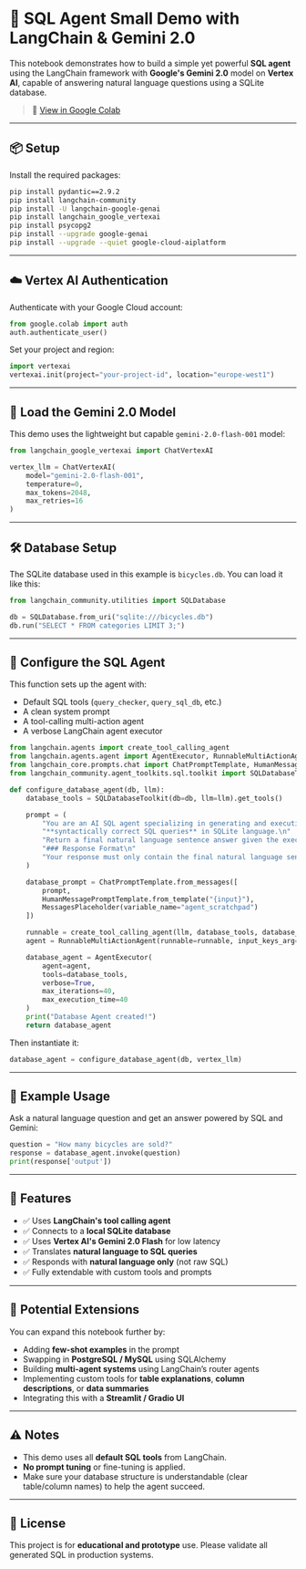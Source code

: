 # 🧠 SQL Agent Small Demo with LangChain & Gemini 2.0

This notebook demonstrates how to build a simple yet powerful **SQL agent** using the LangChain framework with **Google's Gemini 2.0** model on **Vertex AI**, capable of answering natural language questions using a SQLite database.

> 🔗 [View in Google Colab](https://colab.research.google.com/drive/1SEhD9F_J_02oQZOC31fIuEn3oX6Rbmpw)

---

## 📦 Setup

Install the required packages:

```bash
pip install pydantic==2.9.2
pip install langchain-community
pip install -U langchain-google-genai
pip install langchain_google_vertexai
pip install psycopg2
pip install --upgrade google-genai
pip install --upgrade --quiet google-cloud-aiplatform
```

---

## ☁️ Vertex AI Authentication

Authenticate with your Google Cloud account:

```python
from google.colab import auth
auth.authenticate_user()
```

Set your project and region:

```python
import vertexai
vertexai.init(project="your-project-id", location="europe-west1")
```

---

## 🤖 Load the Gemini 2.0 Model

This demo uses the lightweight but capable `gemini-2.0-flash-001` model:

```python
from langchain_google_vertexai import ChatVertexAI

vertex_llm = ChatVertexAI(
    model="gemini-2.0-flash-001",
    temperature=0,
    max_tokens=2048,
    max_retries=16
)
```

---

## 🛠️ Database Setup

The SQLite database used in this example is `bicycles.db`. You can load it like this:

```python
from langchain_community.utilities import SQLDatabase

db = SQLDatabase.from_uri("sqlite:///bicycles.db")
db.run("SELECT * FROM categories LIMIT 3;")
```

---

## 🧠 Configure the SQL Agent

This function sets up the agent with:

- Default SQL tools (`query_checker`, `query_sql_db`, etc.)
- A clean system prompt
- A tool-calling multi-action agent
- A verbose LangChain agent executor

```python
from langchain.agents import create_tool_calling_agent
from langchain.agents.agent import AgentExecutor, RunnableMultiActionAgent
from langchain_core.prompts.chat import ChatPromptTemplate, HumanMessagePromptTemplate, MessagesPlaceholder
from langchain_community.agent_toolkits.sql.toolkit import SQLDatabaseToolkit

def configure_database_agent(db, llm):
    database_tools = SQLDatabaseToolkit(db=db, llm=llm).get_tools()

    prompt = (
        "You are an AI SQL agent specializing in generating and executing "
        "**syntactically correct SQL queries** in SQLite language.\n"
        "Return a final natural language sentence answer given the executed answer of the SQL query.\n"
        "### Response Format\n"
        "Your response must only contain the final natural language sentence, without any explanation or reasoning."
    )

    database_prompt = ChatPromptTemplate.from_messages([
        prompt,
        HumanMessagePromptTemplate.from_template("{input}"),
        MessagesPlaceholder(variable_name="agent_scratchpad")
    ])

    runnable = create_tool_calling_agent(llm, database_tools, database_prompt)
    agent = RunnableMultiActionAgent(runnable=runnable, input_keys_arg=["input"], return_keys_arg=["output"])

    database_agent = AgentExecutor(
        agent=agent,
        tools=database_tools,
        verbose=True,
        max_iterations=40,
        max_execution_time=40
    )
    print("Database Agent created!")
    return database_agent
```

Then instantiate it:

```python
database_agent = configure_database_agent(db, vertex_llm)
```

---

## 💬 Example Usage

Ask a natural language question and get an answer powered by SQL and Gemini:

```python
question = "How many bicycles are sold?"
response = database_agent.invoke(question)
print(response['output'])
```

---

## 🧪 Features

- ✅ Uses **LangChain's tool calling agent**
- ✅ Connects to a **local SQLite database**
- ✅ Uses **Vertex AI's Gemini 2.0 Flash** for low latency
- ✅ Translates **natural language to SQL queries**
- ✅ Responds with **natural language only** (not raw SQL)
- ✅ Fully extendable with custom tools and prompts

---

## 🔧 Potential Extensions

You can expand this notebook further by:

- Adding **few-shot examples** in the prompt
- Swapping in **PostgreSQL / MySQL** using SQLAlchemy
- Building **multi-agent systems** using LangChain’s router agents
- Implementing custom tools for **table explanations**, **column descriptions**, or **data summaries**
- Integrating this with a **Streamlit / Gradio UI**

---

## ⚠️ Notes

- This demo uses all **default SQL tools** from LangChain.
- **No prompt tuning** or fine-tuning is applied.
- Make sure your database structure is understandable (clear table/column names) to help the agent succeed.

---

## 🧾 License

This project is for **educational and prototype** use. Please validate all generated SQL in production systems.
